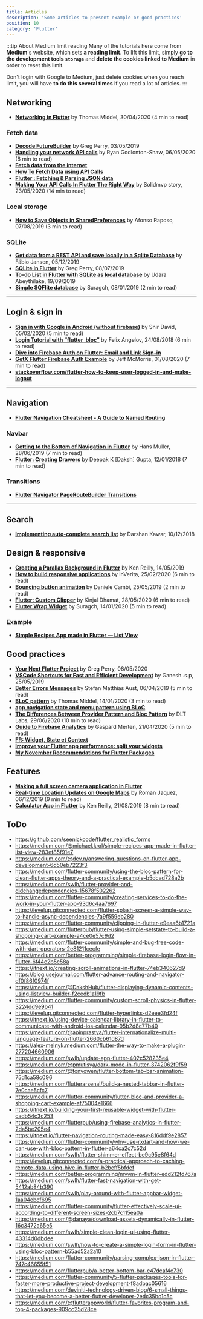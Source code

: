 ```yaml
---
title: Articles
description: 'Some articles to present example or good practices'
position: 10
category: 'Flutter'
---
```


:::tip About Medium limit reading
Many of the tutorials here come from **Medium**'s website, which sets **a reading limit**. To lift this limit, simply **go to the development tools `storage`** and **delete the cookies linked to Medium** in order to reset this limit.

Don't login with Google to Medium, just delete cookies when you reach limit, you will have **to do this several times** if you read a lot of articles.
:::

## Networking

- [**Networking in Flutter**](https://itnext.io/networking-in-flutter-quick-guide-c491819a64f0) by Thomas Middel, 30/04/2020 (4 min to read)

### Fetch data

- [**Decode FutureBuilder**](https://medium.com/@greg.perry/decode-futurebuilder-bc1a5e6507d4) by Greg Perry, 03/05/2019
- [**Handling your network API calls**](https://itnext.io/flutter-handling-your-network-api-calls-like-a-legend-using-provider-8c652c0530e3) by Ryan Godlonton-Shaw, 06/05/2020 (8 min to read)
- [**Fetch data from the internet**](https://flutter.dev/docs/cookbook/networking/fetch-data)
- [**How To Fetch Data using API Calls**](https://medium.com/@maffan/how-to-fetch-data-using-api-calls-in-flutter-99668a60170c)
- [**Flutter : Fetching & Parsing JSON data**](https://medium.com/@diegoveloper/flutter-fetching-parsing-json-data-c019ddddaa34)
- [**Making Your API Calls In Flutter The Right Way**](https://medium.com/solidmvp-africa/making-your-api-calls-in-flutter-the-right-way-f0a03e35b4b1) by Solidmvp story, 23/05/2020 (14 min to read)

### Local storage

- [**How to Save Objects in SharedPreferences**](https://medium.com/better-programming/flutter-how-to-save-objects-in-sharedpreferences-b7880d0ee2e4) by Afonso Raposo, 07/08/2019 (3 min to read)

### SQLite

- [**Get data from a REST API and save locally in a Sqlite Database**](https://medium.com/swlh/flutter-get-data-from-a-rest-api-and-save-locally-in-a-sqlite-database-9a9de5867939) by Fábio Jansen, 05/12/2019
- [**SQLite in Flutter**](https://medium.com/@greg.perry/sqlite-database-in-flutter-2ef1ef87e5af) by Greg Perry, 08/07/2019
- [**To-do List in Flutter with SQLite as local database**](https://medium.com/@abeythilakeudara3/to-do-list-in-flutter-with-sqlite-as-local-database-8b26ba2b060e) by Udara Abeythilake, 19/09/2019
- [**Simple SQFlite database**](https://suragch.medium.com/simple-sqflite-database-example-in-flutter-e56a5aaa3f91) by Suragch, 08/01/2019 (2 min to read)

---

## Login & sign in

- [**Sign in with Google in Android (without firebase)**](https://medium.com/flutter-community/flutter-sign-in-with-google-in-android-without-firebase-a91b977d166f) by Snir David, 05/02/2020 (5 min to read)
- [**Login Tutorial with “flutter_bloc”**](https://medium.com/flutter-community/flutter-login-tutorial-with-flutter-bloc-ea606ef701ad) by Felix Angelov, 24/08/2018 (6 min to read)
- [**Dive into Firebase Auth on Flutter: Email and Link Sign-in**](https://medium.com/firebase-developers/dive-into-firebase-auth-on-flutter-email-and-link-sign-in-e51603eb08f8)
- [**GetX Flutter Firebase Auth Example**](https://medium.com/@jeffmcmorris/getx-flutter-firebase-auth-example-b383c1dd1de2) by Jeff McMorris, 01/08/2020 (7 min to read)
- [**stackoverflow.com/flutter-how-to-keep-user-logged-in-and-make-logout**](https://stackoverflow.com/questions/57405433/flutter-how-to-keep-user-logged-in-and-make-logout)

---

## Navigation

- [**Flutter Navigation Cheatsheet - A Guide to Named Routing**](https://www.filledstacks.com/post/flutter-navigation-cheatsheet-a-guide-to-named-routing/)

### Navbar

- [**Getting to the Bottom of Navigation in Flutter**](https://medium.com/flutter/getting-to-the-bottom-of-navigation-in-flutter-b3e440b9386) by Hans Muller, 28/06/2019 (7 min to read)
- [**Flutter: Creating Drawers**](https://proandroiddev.com/flutter-creating-drawers-e31414f7d71a) by Deepak K [Daksh] Gupta, 12/01/2018 (7 min to read)

### Transitions

- [**Flutter Navigator PageRouteBuilder Transitions**](https://medium.com/@JediPixels/flutter-navigator-pageroutebuilder-transitions-b05991f53069)

---

## Search

- [**Implementing auto-complete search list**](https://medium.com/flutter-community/implementing-auto-complete-search-list-a8dd192bd5f6) by Darshan Kawar, 10/12/2018

## Design & responsive

- [**Creating a Parallax Background in Flutter**](https://itnext.io/creating-a-parallax-background-in-flutter-5e8b5f4bb837) by Ken Reilly, 14/05/2019
- [**How to build responsive applications**](https://medium.com/better-programming/how-to-build-responsive-apps-with-flutter-widgets-review-b22c6dec6904) by inVerita, 25/02/2020 (6 min to read)
- [**Bouncing button animation**](https://medium.com/flutter-community/flutter-bouncing-button-animation-ece660e19c91) by Daniele Cambi, 25/05/2019 (2 min to read)
- [**Flutter: Custom Clipper**](https://medium.com/flutter-community/flutter-custom-clipper-28c6d380fdd6) by Kinjal Dhamat, 28/05/2020 (6 min to read)
- [**Flutter Wrap Widget**](https://medium.com/flutter-community/flutter-wrap-widget-e1ee0b005b16) by Suragch, 14/01/2020 (5 min to read)

### Example

- [**Simple Recipes App made in Flutter — List View**](https://medium.com/@michael.krol/simple-recipes-app-made-in-flutter-list-view-283ef85f91e7)

## Good practices

- [**Your Next Flutter Project**](https://medium.com/follow-flutter/your-next-mvc-flutter-project-1fabe2069b01) by Greg Perry, 08/05/2020
- [**VSCode Shortcuts for Fast and Efficient Development**](https://medium.com/flutter-community/flutter-visual-studio-code-shortcuts-for-fast-and-efficient-development-7235bc6c3b7d) by Ganesh .s.p, 25/05/2019
- [**Better Errors Messages**](https://medium.com/icnh/better-errors-messages-for-flutter-a21c53982a99) by Stefan Matthias Aust, 06/04/2019 (5 min to read)
- [**BLoC pattern**](https://itnext.io/bloc-pattern-building-blocs-for-flutter-81a17410b09) by Thomas Middel, 14/01/2020 (3 min to read)
- [**app navigation state and menu pattern using BLoC**](https://medium.com/flutter-community/flutter-app-navigation-state-and-menu-pattern-using-bloc-d5a42be941b2)
- [**The Differences Between Provider Pattern and Bloc Pattern**](https://medium.com/swlh/the-differences-between-provider-pattern-and-bloc-pattern-fc93dc523672) by DLT Labs, 29/06/2020 (10 min to read)
- [**Guide to Firebase Analytics**](https://medium.com/flutter-community/the-flutter-guide-to-firebase-analytics-9b99c6e27a6) by Gaspard Merten, 21/04/2020 (5 min to read)
- [**FR: Widget, State et Context**](https://www.didierboelens.com/fr/2018/06/widget-state-context-inheritedwidget)
- [**Improve your Flutter app performance: split your widgets**](https://medium.com/flutter-community/improve-your-flutter-app-performance-split-your-widgets-935f97e93f7d)
- [**My November Recommendations for Flutter Packages**](https://medium.com/better-programming/discover-flutter-november-recommendation-for-flutter-packages-4b7cb2470323)

## Features

- [**Making a full screen camera application in Flutter**](https://medium.com/lightsnap/making-a-full-screen-camera-application-in-flutter-65db7f5d717b)
- [**Real-time Location Updates on Google Maps**](https://medium.com/flutter-community/implement-real-time-location-updates-on-google-maps-in-flutter-235c8a09173e) by Roman Jaquez, 06/12/2019 (9 min to read)
- [**Calculator App in Flutter**](https://itnext.io/building-a-calculator-app-in-flutter-824254704fe6) by Ken Reilly, 21/08/2019 (8 min to read)

## ToDo

- <https://github.com/seenickcode/flutter_realistic_forms>
- <https://medium.com/@michael.krol/simple-recipes-app-made-in-flutter-list-view-283ef85f91e7>
- <https://medium.com/@dev.n/answering-questions-on-flutter-app-development-6d50eb7223f3>
- <https://medium.com/flutter-community/using-the-bloc-pattern-for-clean-flutter-apps-theory-and-a-practical-example-b5dcad728a2b>
- <https://medium.com/swlh/flutter-provider-and-didchangedependencies-15678f502262>
- <https://medium.com/flutter-community/creating-services-to-do-the-work-in-your-flutter-app-93d6c4aa7697>
- <https://levelup.gitconnected.com/flutter-splash-screen-a-simple-way-to-handle-async-dependencies-7a9f559eb280>
- <https://medium.com/flutter-community/clipping-in-flutter-e9eaa6b1721a>
- <https://medium.com/flutterpub/flutter-using-simple-setstate-to-build-a-shopping-cart-example-a4ce0e57c9d2>
- <https://medium.com/flutter-community/simple-and-bug-free-code-with-dart-operators-2e81211cecfe>
- <https://medium.com/better-programming/simple-firebase-login-flow-in-flutter-6f44c2b5c58a>
- <https://itnext.io/creating-scroll-animations-in-flutter-74eb340627d9>
- <https://blog.usejournal.com/flutter-advance-routing-and-navigator-df0f86f0974f>
- <https://medium.com/@DakshHub/flutter-displaying-dynamic-contents-using-listview-builder-f2cedb1a19fb>
- <https://medium.com/flutter-community/custom-scroll-physics-in-flutter-3224dd9e9b41>
- <https://levelup.gitconnected.com/flutter-hyperlinks-d2eee3fd24f>
- <https://itnext.io/using-device-calendar-library-in-flutter-to-communicate-with-android-ios-calendar-95b2d8c77b40>
- <https://medium.com/@apinprastya/flutter-internationalize-multi-language-feature-on-flutter-2660cb61d87d>
- <https://alex-melnyk.medium.com/flutter-the-way-to-make-a-plugin-277204660906>
- <https://medium.com/swlh/update-app-flutter-402c528235e4>
- <https://medium.com/@pmutisya/dark-mode-in-flutter-3742062f9f59>
- <https://medium.com/@tonyowen/flutter-bottom-tab-bar-animation-75d1ca58c096>
- <https://medium.com/flutterarsenal/build-a-nested-tabbar-in-flutter-7e0cae5cfc7>
- <https://medium.com/flutter-community/flutter-bloc-and-provider-a-shopping-cart-example-af75004e1666>
- <https://itnext.io/building-your-first-reusable-widget-with-flutter-cadb54c3c253>
- <https://medium.com/flutterpub/using-firebase-analytics-in-flutter-2da5be205e4>
- <https://itnext.io/flutter-navigation-routing-made-easy-816ddf9e2857>
- <https://medium.com/flutter-community/why-use-rxdart-and-how-we-can-use-with-bloc-pattern-in-flutter-a64ca2c7c52d>
- <https://medium.com/swlh/flutter-shimmer-effect-be9c95e8f64d>
- <https://levelup.gitconnected.com/a-practical-approach-to-caching-remote-data-using-hive-in-flutter-b2bcff5bfdef>
- <https://medium.com/better-programming/mvvm-in-flutter-edd212fd767a>
- <https://medium.com/swlh/flutter-fast-navigation-with-get-5412ab84b390>
- <https://medium.com/swlh/play-around-with-flutter-appbar-widget-1aa04ebcf695>
- <https://medium.com/flutter-community/flutter-effectively-scale-ui-according-to-different-screen-sizes-2cb7c115ea0a>
- <https://medium.com/@danaya/download-assets-dynamically-in-flutter-16c3472a65e5>
- <https://medium.com/swlh/simple-clean-login-ui-using-flutter-43314d0dbdee>
- <https://medium.com/swlh/how-to-create-a-simple-login-form-in-flutter-using-bloc-pattern-b55ad52a2a10>
- <https://medium.com/flutter-community/parsing-complex-json-in-flutter-747c46655f51>
- <https://medium.com/flutterpub/a-better-bottom-bar-c47dcaf4c730>
- <https://medium.com/flutter-community/5-flutter-packages-tools-for-faster-more-productive-project-development-f8adbac05616>
- <https://medium.com/deviniti-technology-driven-blog/6-small-things-that-let-you-become-a-better-flutter-developer-2edc35bc1c5c>
- <https://medium.com/@flutterappworld/flutter-favorites-program-and-top-4-packages-909cc25d28ce>
